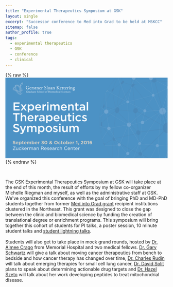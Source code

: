 ```yaml
---
title: "Experimental Therapeutics Symposium at GSK"
layout: single
excerpt: "Successor conference to Med into Grad to be held at MSKCC"
sitemap: false
author_profile: true
tags:
  - experimental therapeutics 
  - GSK
  - conference 
  - clinical
---
```


{% raw %}<img src="/images/flyer.jpg" alt="a" style="float" >{% endraw %}

<br />

The GSK Experimental Therapeutics Symposium at GSK will take place at the end 
of this month, the result of efforts by my fellow co-organizer Michelle Riegman and myself, 
as well as the administrative staff at GSK. We've organized this conference with the goal of bringing 
PhD and MD-PhD students together from former 
[Med into Grad grant](http://www.hhmi.org/programs/med-into-grad-initiative)
recipient institutions clustered in the Northeast. This grant was designed to close the gap between the clinic and biomedical science by funding
the creation of translational degree or enrichment programs. This symposium will bring together 
this cohort of students for PI talks, 
a poster session, 10 minute student talks and [student lightning talks](https://en.wikipedia.org/wiki/Lightning_talk).
<br />
<br />
Students will also get to take place in mock grand rounds, hosted by [Dr. Aimee Crago](https://www.mskcc.org/cancer-care/doctors/aimee-crago) from Memorial Hospital
and two medical fellows.
[Dr. Gary Schwartz](http://www.cumc.columbia.edu/hematology-oncology/about_us/gary_schwartz)
will give a talk about moving cancer therapeutics from bench to bedside and how cancer therapy has changed over time, 
[Dr. Charles Rudin](https://www.mskcc.org/cancer-care/doctors/charles-rudin) will 
talk about emerging therapies for small cell
lung cancer, [Dr. David Solit](https://www.mskcc.org/research-areas/labs/david-solit) 
plans to speak about determining actionable 
drug targets and [Dr. Hazel Szeto](http://vivo.med.cornell.edu/display/cwid-hhszeto) will talk 
about her work developing peptides 
to treat mitochondrial disease. 